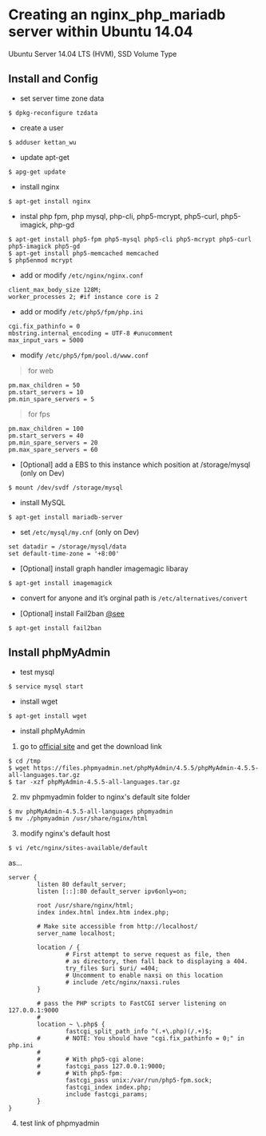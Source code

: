 # Creating an nginx_php_mariadb server within Ubuntu 14.04

Ubuntu Server 14.04 LTS (HVM), SSD Volume Type   

## Install and Config

* set server time zone data

```shell
$ dpkg-reconfigure tzdata
```

* create a user

```shell
$ adduser kettan_wu
```

* update apt-get

```shell
$ apg-get update
```

* install nginx

```shell
$ apt-get install nginx
```

* instal php fpm, php mysql, php-cli, php5-mcrypt, php5-curl, php5-imagick, php-gd

```shell
$ apt-get install php5-fpm php5-mysql php5-cli php5-mcrypt php5-curl php5-imagick php5-gd
$ apt-get install php5-memcached memcached
$ php5enmod mcrypt
```

* add or modify  `/etc/nginx/nginx.conf`

```
client_max_body_size 128M;
worker_processes 2; #if instance core is 2
```

* add or modify `/etc/php5/fpm/php.ini`

```
cgi.fix_pathinfo = 0
mbstring.internal_encoding = UTF-8 #unucomment
max_input_vars = 5000
```

* modify `/etc/php5/fpm/pool.d/www.conf`

> for web

```
pm.max_children = 50
pm.start_servers = 10
pm.min_spare_servers = 5
```

> for fps

```
pm.max_children = 100
pm.start_servers = 40
pm.min_spare_servers = 20
pm.max_spare_servers = 60
```

* [Optional] add a EBS to this instance which position at /storage/mysql (only on Dev)

```shell
$ mount /dev/svdf /storage/mysql
```

* install MySQL

```shell
$ apt-get install mariadb-server
```

* set `/etc/mysql/my.cnf` (only on Dev)

```
set datadir = /storage/mysql/data
set default-time-zone = '+8:00'
```

* [Optional] install graph handler imagemagic libaray

```shell
$ apt-get install imagemagick
```


* convert for anyone and it’s orginal path is `/etc/alternatives/convert`


* [Optional] install Fail2ban [@see](https://www.digitalocean.com/community/tutorials/how-to-install-and-use-fail2ban-on-ubuntu-14-04)

```shell
$ apt-get install fail2ban
```

## Install phpMyAdmin

* test mysql
```shell
$ service mysql start
```

* install wget
```shell
$ apt-get install wget
```

* install phpMyAdmin
1. go to [official site](https://www.phpmyadmin.net/downloads/) and get the download link   
```shell
$ cd /tmp
$ wget https://files.phpmyadmin.net/phpMyAdmin/4.5.5/phpMyAdmin-4.5.5-all-languages.tar.gz
$ tar -xzf phpMyAdmin-4.5.5-all-languages.tar.gz
```
2. mv phpmyadmin folder to nginx's default site folder   
```shell
$ mv phpMyAdmin-4.5.5-all-languages phpmyadmin
$ mv ./phpmyadmin /usr/share/nginx/html
```
3. modify nginx's default host
```shell
$ vi /etc/nginx/sites-available/default
```
as...
```
server {
        listen 80 default_server;
        listen [::]:80 default_server ipv6only=on;

        root /usr/share/nginx/html;
        index index.html index.htm index.php;

        # Make site accessible from http://localhost/
        server_name localhost;

        location / {
                # First attempt to serve request as file, then
                # as directory, then fall back to displaying a 404.
                try_files $uri $uri/ =404;
                # Uncomment to enable naxsi on this location
                # include /etc/nginx/naxsi.rules
        }
        
        # pass the PHP scripts to FastCGI server listening on 127.0.0.1:9000
        #
        location ~ \.php$ {
                fastcgi_split_path_info ^(.+\.php)(/.+)$;
        #       # NOTE: You should have "cgi.fix_pathinfo = 0;" in php.ini
        #
        #       # With php5-cgi alone:
        #       fastcgi_pass 127.0.0.1:9000;
        #       # With php5-fpm:
                fastcgi_pass unix:/var/run/php5-fpm.sock;
                fastcgi_index index.php;
                include fastcgi_params;
        }
}
```
4. test link of phpmyadmin
